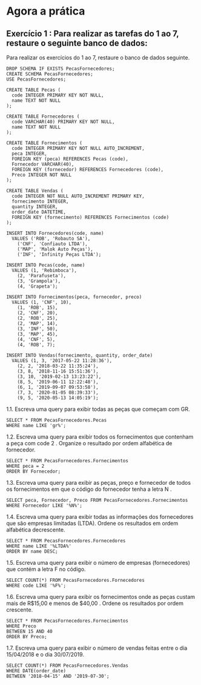 # Agora a prática
## Exercício 1 : Para realizar as tarefas do 1 ao 7, restaure o seguinte banco de dados:

Para realizar os exercícios do 1 ao 7, restaure o banco de dados seguinte.

```
DROP SCHEMA IF EXISTS PecasFornecedores;
CREATE SCHEMA PecasFornecedores;
USE PecasFornecedores;

CREATE TABLE Pecas (
  code INTEGER PRIMARY KEY NOT NULL,
  name TEXT NOT NULL
);

CREATE TABLE Fornecedores (
  code VARCHAR(40) PRIMARY KEY NOT NULL,
  name TEXT NOT NULL
);

CREATE TABLE Fornecimentos (
  code INTEGER PRIMARY KEY NOT NULL AUTO_INCREMENT,
  peca INTEGER,
  FOREIGN KEY (peca) REFERENCES Pecas (code),
  Fornecedor VARCHAR(40),
  FOREIGN KEY (fornecedor) REFERENCES Fornecedores (code),
  Preco INTEGER NOT NULL
);

CREATE TABLE Vendas (
  code INTEGER NOT NULL AUTO_INCREMENT PRIMARY KEY,
  fornecimento INTEGER,
  quantity INTEGER,
  order_date DATETIME,
  FOREIGN KEY (fornecimento) REFERENCES Fornecimentos (code)
);

INSERT INTO Fornecedores(code, name)
  VALUES ('ROB', 'Robauto SA'),
    ('CNF', 'Confiauto LTDA'),
    ('MAP', 'Malok Auto Peças'),
    ('INF', 'Infinity Peças LTDA');

INSERT INTO Pecas(code, name)
  VALUES (1, 'Rebimboca'),
    (2, 'Parafuseta'),
    (3, 'Grampola'),
    (4, 'Grapeta');

INSERT INTO Fornecimentos(peca, fornecedor, preco)
  VALUES (1, 'CNF', 10),
    (1, 'ROB', 15),
    (2, 'CNF', 20),
    (2, 'ROB', 25),
    (2, 'MAP', 14),
    (3, 'INF', 50),
    (3, 'MAP', 45),
    (4, 'CNF', 5),
    (4, 'ROB', 7);

INSERT INTO Vendas(fornecimento, quantity, order_date)
  VALUES (1, 3, '2017-05-22 11:28:36'),
    (2, 2, '2018-03-22 11:35:24'),
    (3, 8, '2018-11-16 15:51:36'),
    (3, 10, '2019-02-13 13:23:22'),
    (8, 5, '2019-06-11 12:22:48'),
    (6, 1, '2019-09-07 09:53:58'),
    (7, 3, '2020-01-05 08:39:33'),
    (9, 5, '2020-05-13 14:05:19');
```

1.1. Escreva uma query para exibir todas as peças que começam com GR.

```
SELECT * FROM PecasFornecedores.Pecas
WHERE name LIKE 'gr%';
```

1.2. Escreva uma query para exibir todos os fornecimentos que contenham a peça com code 2 . Organize o resultado por ordem alfabética de fornecedor.

```
SELECT * FROM PecasFornecedores.Fornecimentos
WHERE peca = 2
ORDER BY Fornecedor;
```

1.3. Escreva uma query para exibir as peças, preço e fornecedor de todos os fornecimentos em que o código do fornecedor tenha a letra N .

```
SELECT peca, Fornecedor, Preco FROM PecasFornecedores.Fornecimentos
WHERE Fornecedor LIKE '%N%';
```

1.4. Escreva uma query para exibir todas as informações dos fornecedores que são empresas limitadas (LTDA). Ordene os resultados em ordem alfabética decrescente.

```
SELECT * FROM PecasFornecedores.Fornecedores
WHERE name LIKE '%LTDA%'
ORDER BY name DESC;
```

1.5. Escreva uma query para exibir o número de empresas (fornecedores) que contém a letra F no código.

```
SELECT COUNT(*) FROM PecasFornecedores.Fornecedores
WHERE code LIKE '%F%';
```

1.6. Escreva uma query para exibir os fornecimentos onde as peças custam mais de R$15,00 e menos de $40,00 . Ordene os resultados por ordem crescente.

```
SELECT * FROM PecasFornecedores.Fornecimentos
WHERE Preco
BETWEEN 15 AND 40
ORDER BY Preco;
```

1.7. Escreva uma query para exibir o número de vendas feitas entre o dia 15/04/2018 e o dia 30/07/2019.

```
SELECT COUNT(*) FROM PecasFornecedores.Vendas
WHERE DATE(order_date)
BETWEEN '2018-04-15' AND '2019-07-30';
```

